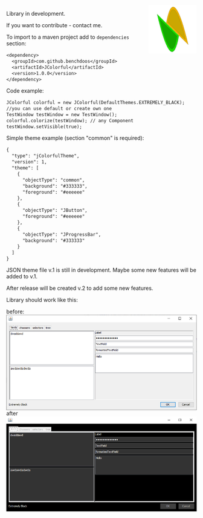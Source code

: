 <img src="https://raw.githubusercontent.com/benchdoos/JColorful/master/public/ico128.png" align="right" width="128" />

Library in development.

If you want to contribute - contact me.

To import to a maven project add to `dependencies` section:

```
<dependency>
  <groupId>com.github.benchdoos</groupId>
  <artifactId>JColorful</artifactId>
  <version>1.0.0</version>
</dependency>
```

Code example:
```
JColorful colorful = new JColorful(DefaultThemes.EXTREMELY_BLACK); //you can use default or create own one
TestWindow testWindow = new TestWindow();
colorful.colorize(testWindow); // any Component
testWindow.setVisible(true);

```

Simple theme example (section "common" is required):
```
{
  "type": "jColorfulTheme",
  "version": 1,
  "theme": [
    {
      "objectType": "common",
      "background": "#333333",
      "foreground": "#eeeeee"
    },
    {
      "objectType": "JButton",
      "foreground": "#eeeeee"
    },
    {
      "objectType": "JProgressBar",
      "background": "#333333"
    }
  ]
}
```
JSON theme file v.1 is still in development. Maybe some new features will be added to v.1.

After release will be created v.2 to add some new features.

Library should work like this:

before:
<img src="/public/white.jpg" align="right" width="888" />

after
<img src="/public/dark.jpg" align="right" width="888" />
